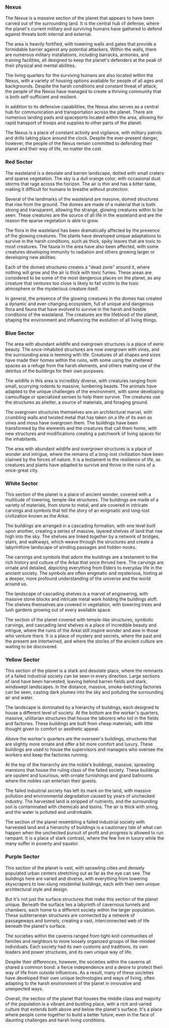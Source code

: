### Nexus
The Nexus is a massive section of the planet that appears to have been carved out of the surrounding land. It is the central hub of defense, where the planet's current military and surviving humans have gathered to defend against threats both internal and external.

The area is heavily fortified, with towering walls and gates that provide a formidable barrier against any potential attackers. Within the walls, there are numerous military installations, including barracks, armories, and training facilities, all designed to keep the planet's defenders at the peak of their physical and mental abilities.

The living quarters for the surviving humans are also located within the Nexus, with a variety of housing options available for people of all ages and backgrounds. Despite the harsh conditions and constant threat of attack, the people of the Nexus have managed to create a thriving community that is both self-sufficient and resilient.

In addition to its defensive capabilities, the Nexus also serves as a central hub for communication and transportation across the planet. There are numerous landing pads and spaceports located within the area, allowing for rapid transport of troops and supplies to other parts of the planet.

The Nexus is a place of constant activity and vigilance, with military patrols and drills taking place around the clock. Despite the ever-present danger, however, the people of the Nexus remain committed to defending their planet and their way of life, no matter the cost.


### Red Sector
The wasteland is a desolate and barren landscape, dotted with small craters and sparse vegetation. The sky is a dull orange color, with occasional dust storms that rage across the horizon. The air is thin and has a bitter taste, making it difficult for humans to breathe without protection.

Several of the landmarks of the wasteland are massive, domed structures that rise from the ground. The domes are made of a material that is both strong and transparent, allowing the strange, glowing creatures within to be seen. These creatures are the source of all life in the wasteland and are the reason the sparse vegetation is able to grow.

The flora in the wasteland has been dramatically affected by the presence of the glowing creatures. The plants have developed unique adaptations to survive in the harsh conditions, such as thick, spiky leaves that are toxic to most creatures. The fauna in the area have also been affected, with some creatures developing immunity to radiation and others growing larger or developing new abilities.

Each of the domed structures creates a "dead zone" around it, where nothing will grow and the air is thick with toxic fumes. These areas are considered to be some of the most dangerous places on the planet, as any creature that ventures too close is likely to fall victim to the toxic atmosphere or the mysterious creature itself.

In general, the presence of the glowing creatures in the domes has created a dynamic and ever-changing ecosystem, full of unique and dangerous flora and fauna that have evolved to survive in the harsh and hostile conditions of the wasteland. The creatures are the lifeblood of the planet, shaping the environment and influencing the evolution of all living things.


### Blue Sector
The area with abundant wildlife and overgrown structures is a place of eerie beauty. The once-inhabited structures are now overgrown with vines, and the surrounding area is teeming with life. Creatures of all shapes and sizes have made their homes within the ruins, with some using the sheltered spaces as a refuge from the harsh elements, and others making use of the detritus of the buildings for their own purposes.

The wildlife in this area is incredibly diverse, with creatures ranging from small, scurrying rodents to massive, lumbering beasts. The animals have adapted to the unique challenges of the environment, with some developing camouflage or specialized senses to help them survive. The creatures use the structures as shelter, a source of materials, and foraging ground.

The overgrown structures themselves are an architectural marvel, with crumbling walls and twisted metal that has taken on a life of its own as vines and moss have overgrown them. The buildings have been transformed by the elements and the creatures that call them home, with new structures and modifications creating a patchwork of living spaces for the inhabitants.

The area with abundant wildlife and overgrown structures is a place of wonder and intrigue, where the remains of a long-lost civilization have been claimed by the forces of nature. It is a testament to the resilience of life, as creatures and plants have adapted to survive and thrive in the ruins of a once-great city.


### White Sector
This section of the planet is a place of ancient wonder, covered with a multitude of towering, temple-like structures. The buildings are made of a variety of materials, from stone to metal, and are covered in intricate carvings and symbols that tell the story of an enigmatic and long-lost civilization known as the Arkai.

The buildings are arranged in a cascading formation, with one level built upon another, creating a series of massive, layered shelves of land that rise high into the sky. The shelves are linked together by a network of bridges, stairs, and walkways, which weave through the structures and create a labyrinthine landscape of winding passages and hidden nooks.

The carvings and symbols that adorn the buildings are a testament to the rich history and culture of the Arkai that once thrived here. The carvings are ornate and detailed, depicting everything from Elders to everyday life in the ancient society. The symbols are often enigmatic and mysterious, hinting at a deeper, more profound understanding of the universe and the world around us.

The landscape of cascading shelves is a marvel of engineering, with massive stone blocks and intricate metal work holding the buildings aloft. The shelves themselves are covered in vegetation, with towering trees and lush gardens growing out of every available space.

The section of the planet covered with temple-like structures, symbolic carvings, and cascading land shelves is a place of incredible beauty and intrigue, where the ruins of the Arkai still inspire wonder and awe in those who venture there. It is a place of mystery and secrets, where the past and the present are intertwined, and where the stories of the ancient culture are waiting to be discovered.


### Yellow Sector
This section of the planet is a stark and desolate place, where the remnants of a failed industrial society can be seen in every direction. Large sections of land have been harvested, leaving behind barren fields and stark, windswept landscapes. In the distance, massive, smoke-belching factories can be seen, casting dark plumes into the sky and polluting the surrounding air and water.

The landscape is dominated by a hierarchy of buildings, each designed to house a different level of society. At the bottom are the worker's quarters, massive, utilitarian structures that house the laborers who toil in the fields and factories. These buildings are built from cheap materials, with little thought given to comfort or aesthetic appeal.

Above the worker's quarters are the overseer's buildings, structures that are slightly more ornate and offer a bit more comfort and luxury. These buildings are used to house the supervisors and managers who oversee the workers and keep the factories running.

At the top of the hierarchy are the noble's buildings, massive, sprawling mansions that house the ruling class of the failed society. These buildings are opulent and luxurious, with ornate furnishings and grand ballrooms where the nobles can entertain their guests.

The failed industrial society has left its mark on the land, with massive pollution and environmental degradation caused by years of unchecked industry. The harvested land is stripped of nutrients, and the surrounding soil is contaminated with chemicals and toxins. The air is thick with smog, and the water is polluted and undrinkable.

The section of the planet resembling a failed industrial society with harvested land and a hierarchy of buildings is a cautionary tale of what can happen when the unchecked pursuit of profit and progress is allowed to run rampant. It is a place of stark contrast, where the few live in luxury while the many suffer in poverty and squalor.


### Purple Sector
This section of the planet is vast, with sprawling cities and densely populated urban centers stretching out as far as the eye can see. The buildings here are varied and diverse, with everything from towering skyscrapers to low-slung residential buildings, each with their own unique architectural style and design.

But it's not just the surface structures that make this section of the planet unique. Beneath the surface lies a labyrinth of cavernous tunnels and chambers, each home to a different society within the larger population. These subterranean structures are connected by a network of passageways and tunnels, creating a vast, interconnected web of life beneath the planet's surface.

The societies within the caverns ranged from tight-knit communities of families and neighbors to more loosely organized groups of like-minded individuals. Each society had its own customs and traditions, its own leaders and power structures, and its own unique way of life.

Despite their differences, however, the societies within the caverns all shared a common bond: a fierce independence and a desire to protect their way of life from outside influences. As a result, many of these societies have developed their own unique technologies and ways of living, often adapting to the harsh environment of the planet in innovative and unexpected ways.

Overall, the section of the planet that houses the middle class and majority of the population is a vibrant and bustling place, with a rich and varied culture that extends both above and below the planet's surface. It's a place where people come together to build a better future, even in the face of daunting challenges and harsh living conditions.